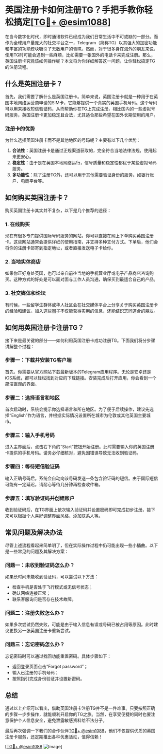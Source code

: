 # 英国注册卡如何注册TG？手把手教你轻松搞定[[TG💪+ @esim1088](https://t.me/s/esim1088)]

在当今数字化时代，即时通讯软件已经成为我们日常生活中不可或缺的一部分。而作为全球用户量庞大的社交平台之一，Telegram（简称TG）以其强大的加密功能和丰富的功能模块吸引了无数用户的青睐。然而，对于很多身在海外的朋友来说，使用TG时可能会遇到一些麻烦，比如需要一张国外的电话卡来完成注册。那么，英国注册卡究竟该如何操作呢？本文将为你详细解答这一问题，让你轻松搞定TG的注册流程。

## 什么是英国注册卡？

首先，我们需要了解什么是英国注册卡。简单来说，英国注册卡就是一种用于在英国本地网络运营商申请的SIM卡，它能够提供一个真实的英国手机号码。这个号码可以用来接收短信验证码，从而帮助你在TG上完成注册。相比国内的一些虚拟号码服务，英国注册卡更加稳定且合法，尤其适合那些希望在国外长期使用的用户。

### 注册卡的优势

为什么选择英国注册卡而不是其他地区的号码呢？主要有以下几个优势：

1. **合法性**：英国注册卡是通过正规渠道获取的，完全符合当地法律法规，使用起来更安心。
2. **稳定性**：由于是在英国本地网络运行，信号质量和稳定性都优于某些虚拟号码服务。
3. **多功能性**：除了注册TG外，还可以用于其他需要验证身份的服务，如银行账户、电商平台等。

## 如何购买英国注册卡？

购买英国注册卡其实并不复杂，以下是几个推荐的途径：

### 1. 在线购买

现在有很多专门提供国际号码服务的网站，你可以直接在网上下单购买英国注册卡。这些网站通常会提供详细的使用指南，并支持多种支付方式。下单后，他们会将你的注册卡邮寄到指定地址，或者直接发送电子卡给你。

### 2. 当地实体商店

如果你正好身处英国，也可以亲自前往当地的手机营业厅或电子产品商店咨询购买。这种方式的好处是可以面对面与工作人员沟通，确保买到最适合自己的产品。

### 3. 社交媒体和论坛

有时候，一些留学生群体或华人社区会在社交媒体平台上分享关于购买英国注册卡的经验和建议。加入这些圈子不仅能获得实用的信息，还能结识志同道合的朋友。

## 如何用英国注册卡注册TG？

接下来是最关键的部分——如何利用英国注册卡成功注册TG。下面我们将分步骤讲解整个过程：

### 步骤一：下载并安装TG客户端

首先，你需要从官方网站下载最新版本的Telegram应用程序。无论是安卓还是iOS系统，都可以轻松找到对应的下载链接。安装完成后打开应用，你会看到一个简洁直观的界面。

### 步骤二：选择语言和地区

首次启动时，系统会提示你选择语言和所在地区。为了便于后续操作，建议先选择“English”作为语言，并根据实际情况设置所在城市为伦敦或其他英国主要城市。

### 步骤三：输入手机号码

进入主界面后，点击右下角的“Start”按钮开始注册。此时需要输入你的英国注册卡提供的手机号码。请务必仔细核对，避免因错误导致无法收到验证码。

### 步骤四：等待短信验证码

输入正确号码后，系统会自动向该号码发送一条包含验证码的短信。由于国际短信可能有一定延迟，请耐心等待几分钟再检查收件箱。

### 步骤五：填写验证码并创建账户

收到验证码后，在TG界面上依次输入验证码并设置密码即可完成初步注册。接下来可以根据个人喜好调整界面风格、添加联系人等。

## 常见问题及解决办法

尽管上述流程看起来简单明了，但在实际操作过程中仍可能出现一些小插曲。以下是一些常见的问题及其解决方案：

### 问题一：未收到验证码怎么办？

如果长时间未能收到验证码，可以尝试以下方法：
- 检查手机是否处于飞行模式或无信号状态；
- 确认网络连接正常；
- 联系客服询问是否存在技术故障。

### 问题二：注册失败怎么办？

如果多次尝试仍然失败，可能是由于输入信息有误或号码已被占用等原因。此时建议更换另一张英国注册卡重新尝试。

### 问题三：忘记密码怎么办？

忘记密码时可以通过找回功能重置密码。具体步骤如下：
- 返回登录页面点击“Forgot password”；
- 输入已注册的手机号码；
- 按照指引完成身份验证并设置新密码。

## 总结

通过以上介绍可以看出，借助英国注册卡注册TG并不是一件难事。只要按照正确的步骤一步步操作，就能顺利开启你的TG之旅。当然，在享受便捷的同时也要注意保护个人信息安全，避免泄露敏感资料给不法分子。

最后再次强调一下我们的合作伙伴[TG💪+ @esim1088](https://t.me/s/esim1088)，他们不仅提供优质的英国注册卡服务，还定期推出各种优惠活动，值得信赖！

[[TG💪+ @esim1088](https://t.me/s/esim1088) ![Image](https://i.postimg.cc/4NQfJmqS/Snipaste-2025-05-13-00-14-12.png)]